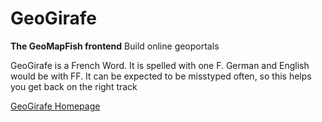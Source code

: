# GeoGirafe

__The GeoMapFish frontend__
Build online geoportals

GeoGirafe is a French Word. It is spelled with one F. German and English would be with FF. It can be expected to be misstyped often, so this helps you get back on the right track

[GeoGirafe Homepage](https://geogirafe.gitlab.io/gg-doc/)
